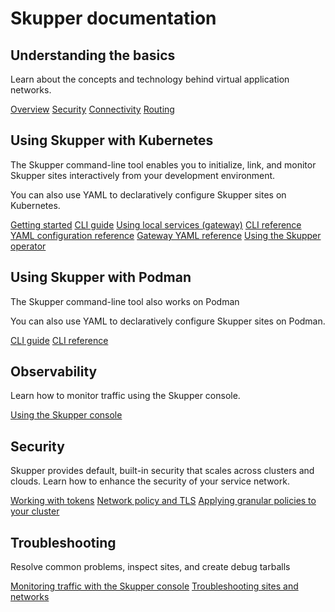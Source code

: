 # Skupper documentation

## Understanding the basics

Learn about the concepts and technology behind virtual application networks.

[Overview](./overview/index.html) [Security](./overview/security.html) [Connectivity](./overview/connectivity.html) [Routing](./overview/routing.html)

## Using Skupper with Kubernetes

The Skupper command-line tool enables you to initialize, link, and monitor Skupper sites interactively from your development environment.

You can also use YAML to declaratively configure Skupper sites on Kubernetes.

[Getting started](https://skupper.io/start/index.html) [CLI guide](./cli/index.html) [Using local services (gateway)](./cli/index.html#exposing-services-local) [CLI reference](./cli-reference/skupper.html) [YAML configuration reference](./declarative/index.html) [Gateway YAML reference](./cli/index.html#gateway-reference) [Using the Skupper operator](./operator/index.html)

## Using Skupper with Podman

The Skupper command-line tool also works on Podman

You can also use YAML to declaratively configure Skupper sites on Podman.

[CLI guide](./cli/podman.html) [CLI reference](./cli-podman/skupper.html)

## Observability

Learn how to monitor traffic using the Skupper console.

[Using the Skupper console](./console/index.html)

## Security

Skupper provides default, built-in security that scales across clusters and clouds. Learn how to enhance the security of your service network.

[Working with tokens](./cli/tokens.html) [Network policy and TLS](./cli/native-security-options.html) [Applying granular policies to your cluster](./policy/index.html)

## Troubleshooting

Resolve common problems, inspect sites, and create debug tarballs

[Monitoring traffic with the Skupper console](./console/index.html) [Troubleshooting sites and networks](./troubleshooting/index.html)